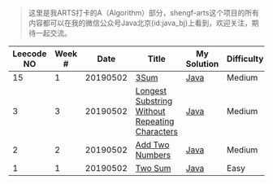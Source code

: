 > 这里是我ARTS打卡的A（Algorithm）部分，shengf-arts这个项目的所有内容都可以在我的微信公众号Java北京(id:java_bj)上看到，欢迎关注，期待一起交流。


| Leecode NO| Week # | Date | Title | My Solution | Difficulty |
| ------ | ---------- | ---- | ----- | ----------- | ---------- |
| 15 | 1 | 20190502| [3Sum](https://leetcode.com/problems/3sum/) | [Java](./algorithm/java/algorithm-java/src/threeSum/ThreeSum.java) | Medium |
| 3 | 3 | 20190502| [Longest Substring Without Repeating Characters](https://leetcode.com/problems/longest-substring-without-repeating-characters/) | [Java](./algorithm/java/algorithm-java/src/lengthOfLongestSubstring/LengthOfLongestSubstring.java) | Medium |
| 2 | 2 | 20190502| [Add Two Numbers](https://leetcode.com/problems/add-two-numbers/) | [Java](./algorithm/java/algorithm-java/src/addTwoNumbers/AddTwoNumbers.java) | Medium |
| 1 | 1 | 20190502| [Two Sum](https://leetcode.com/problems/two-sum/) | [Java](./algorithm/java/algorithm-java/src/twoSum/TwoSum.java) | Easy |


